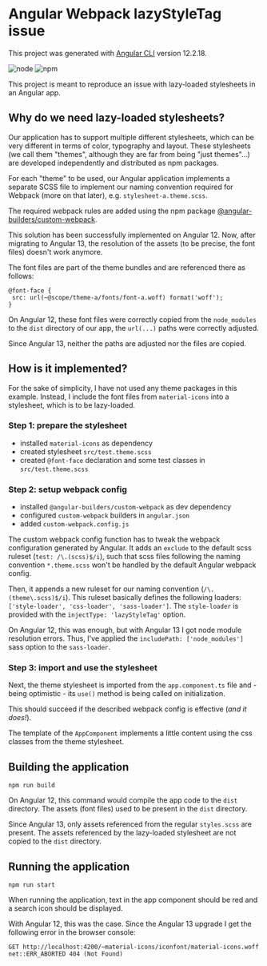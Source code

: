 # Angular Webpack lazyStyleTag issue

This project was generated with [Angular CLI](https://github.com/angular/angular-cli) version 12.2.18.

![node](https://img.shields.io/badge/node-%5E14.20.1-brightgreen)
![npm](https://img.shields.io/badge/npm-%5E6.14.17-blue)

This project is meant to reproduce an issue with lazy-loaded stylesheets in an Angular app.

## Why do we need lazy-loaded stylesheets?

Our application has to support multiple different stylesheets,
which can be very different in terms of color, typography and layout.
These stylesheets (we call them "themes", although they are far from being "just themes"...)
are developed independently and distributed as npm packages.

For each "theme" to be used, our Angular application implements a separate SCSS file
to implement our naming convention required for Webpack (more on that later),
e.g. `stylesheet-a.theme.scss`.

The required webpack rules are added using the npm package
[@angular-builders/custom-webpack](https://www.npmjs.com/package/@angular-builders/custom-webpack/v/13.1.0).

This solution has been successfully implemented on Angular 12.
Now, after migrating to Angular 13, the resolution of the assets
(to be precise, the font files) doesn't work anymore.

The font files are part of the theme bundles and are referenced there as follows:
```
@font-face {
 src: url(~@scope/theme-a/fonts/font-a.woff) format('woff');
}
```

On Angular 12, these font files were correctly copied from the `node_modules`
to the `dist` directory of our app, the `url(...)` paths were correctly adjusted.

Since Angular 13, neither the paths are adjusted nor the files are copied.

## How is it implemented?

For the sake of simplicity, I have not used any theme packages in this example.
Instead, I include the font files from `material-icons` into a stylesheet,
which is to be lazy-loaded.

### Step 1: prepare the stylesheet

- installed `material-icons` as dependency
- created stylesheet `src/test.theme.scss`
- created `@font-face` declaration and some test classes in `src/test.theme.scss`

### Step 2: setup webpack config

- installed `@angular-builders/custom-webpack` as dev dependency
- configured `custom-webpack` builders in `angular.json`
- added `custom-webpack.config.js`

The custom webpack config function has to tweak the webpack configuration
generated by Angular. It adds an `exclude` to the default scss ruleset (`test: /\.(scss)$/i`),
such that scss files following the naming convention `*.theme.scss` won't be handled
by the default Angular webpack config.

Then, it appends a new ruleset for our naming convention (`/\.(theme\.scss)$/i`).
This ruleset basically defines the following loaders: `['style-loader', 'css-loader', 'sass-loader']`.
The `style-loader` is provided with the `injectType: 'lazyStyleTag'` option.

On Angular 12, this was enough, but with Angular 13 I got node module resolution errors.
Thus, I've applied the `includePath: ['node_modules']` sass option to the `sass-loader`.

### Step 3: import and use the stylesheet

Next, the theme stylesheet is imported from the `app.component.ts` file
and - being optimistic - its `use()` method is being called on initialization.

This should succeed if the described webpack config is effective (_and it does!_).

The template of the `AppComponent` implements a little content using the css classes
from the theme stylesheet.

## Building the application

```
npm run build
```

On Angular 12, this command would compile the app code to the `dist` directory.
The assets (font files) used to be present in the `dist` directory.

Since Angular 13, only assets referenced from the regular `styles.scss` are present.
The assets referenced by the lazy-loaded stylesheet are not copied to
the `dist` directory.

## Running the application

```
npm run start
```

When running the application, text in the app component should be red and a search
icon should be displayed.

With Angular 12, this was the case. Since the Angular 13 upgrade
I get the following error in the browser console:
```
GET http://localhost:4200/~material-icons/iconfont/material-icons.woff net::ERR_ABORTED 404 (Not Found)
```
